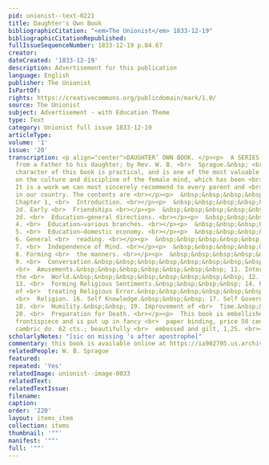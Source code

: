 ```yaml
---
pid: unionist--text-0221
title: Daughter's Own Book
bibliographicCitation: "<em>The Unionist</em> 1833-12-19"
bibliographicCitationRepublished: 
fullIssueSequenceNumber: 1833-12-19 p.04.67
creator: 
dateCreated: '1833-12-19'
description: Advertisement for this publication
language: English
publisher: The Unionist
IsPartOf: 
rights: https://creativecommons.org/publicdomain/mark/1.0/
source: The Unionist
subject: Advertisement - with Education Theme
type: Text
category: Unionist full issue 1833-12-19
articleType: 
volume: '1'
issue: '20'
transcription: <p align="center">DAUGHTER’ OWN BOOK. </p><p>  A SERIES of letters
  from a Father to his daughter; by Rev. W. B. <br>  Sprague.&nbsp; <br></p><p>  The
  character of this book is practical, and is one of the most valuable <br>  treatises
  on the culture and discipline of the female mind, which has been <br>  published.
  It is a work we can most sincerely recommend to every parent and <br>  every daughter
  in our country. The contents are <br></p><p>  &nbsp;&nbsp;&nbsp;&nbsp;&nbsp;&nbsp;&nbsp;&nbsp;&nbsp;&nbsp;&nbsp;
  Chapter 1, <br>  Introduction. <br></p><p>  &nbsp;&nbsp;&nbsp;&nbsp;&nbsp;&nbsp;&nbsp;&nbsp;&nbsp;&nbsp;&nbsp;
  2d. Early <br>  Friendships <br></p><p>  &nbsp;&nbsp;&nbsp;&nbsp;&nbsp;&nbsp;&nbsp;&nbsp;&nbsp;&nbsp;&nbsp;
  3d. <br>  Education—general directions. <br></p><p>  &nbsp;&nbsp;&nbsp;&nbsp;&nbsp;&nbsp;&nbsp;&nbsp;&nbsp;&nbsp;&nbsp;
  4. <br>  Education—various branches. <br></p><p>  &nbsp;&nbsp;&nbsp;&nbsp;&nbsp;&nbsp;&nbsp;&nbsp;&nbsp;&nbsp;&nbsp;
  5. <br>  Education—domestic economy. <br></p><p>  &nbsp;&nbsp;&nbsp;&nbsp;&nbsp;&nbsp;&nbsp;&nbsp;&nbsp;&nbsp;&nbsp;
  6. General <br>  reading. <br></p><p>  &nbsp;&nbsp;&nbsp;&nbsp;&nbsp;&nbsp;&nbsp;&nbsp;&nbsp;&nbsp;&nbsp;
  7. <br>  Independence of Mind. <br></p><p>  &nbsp;&nbsp;&nbsp;&nbsp;&nbsp;&nbsp;&nbsp;&nbsp;&nbsp;&nbsp;&nbsp;
  8. Forming <br>  the manners. <br></p><p>  &nbsp;&nbsp;&nbsp;&nbsp;&nbsp;&nbsp;&nbsp;&nbsp;&nbsp;&nbsp;&nbsp;
  9. <br>  Conversation.&nbsp;&nbsp;&nbsp;&nbsp;&nbsp;&nbsp;&nbsp;&nbsp;&nbsp; 10.
  <br>  Amusements.&nbsp;&nbsp;&nbsp;&nbsp;&nbsp;&nbsp;&nbsp; 11. Intercourse with
  the <br>  World.&nbsp;&nbsp;&nbsp;&nbsp;&nbsp;&nbsp;&nbsp;&nbsp; 12. Marriage.&nbsp;
  13. <br>  Forming Religious Sentiments.&nbsp;&nbsp;&nbsp;&nbsp; 14. Proper mode
  of <br>  treating Religious Error.&nbsp;&nbsp;&nbsp;&nbsp;&nbsp;&nbsp; 15. Practical
  <br>  Religion. 16. Self Knowledge.&nbsp;&nbsp;&nbsp; 17. Self Government.&nbsp;
  18. <br>  Humility.&nbsp;&nbsp; 19. Improvement of <br>  Time.&nbsp;&nbsp;&nbsp;&nbsp;&nbsp;&nbsp;&nbsp;&nbsp;&nbsp;&nbsp;
  20. <br>  Preparation for Death. <br></p><p>  This book is embellished with a beautiful
  frontispiece and is put up in fancy <br>  paper binding, price 50 cents, strong
  cambric do. 62 cts.; beautifully <br>  embossed and gilt, 1,25. <br></p>
scholarlyNotes: "[sic on missing ‘s after apostrophe]"
commentary: this book is available online at https://ia902705.us.archive.org/19/items/daughtersownboo01compgoog/daughtersownboo01compgoog.pdf,
relatedPeople: W. B. Sprague
featured: 
repeated: 'Yes'
relatedImage: unionist--image-0033
relatedText: 
relatedTextIssue: 
filename: 
caption: 
order: '220'
layout: items_item
collection: items
thumbnail: '""'
manifest: '""'
full: '""'
---
```

